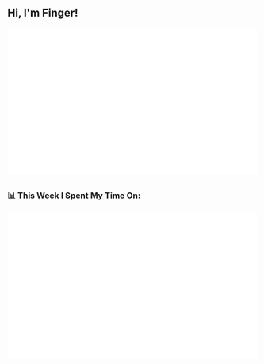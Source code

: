 <h2> Hi, I'm Finger!</h2>

<img align="right" src="https://raw.githubusercontent.com/spianmo/github-stats/master/generated/overview.svg#gh-light-mode-only">

<!-- <img align="right" height="160em" src="https://github-readme-stats-eight-theta.vercel.app/api/top-langs/?username=spianmo&layout=compact&langs_count=8&theme=algolia"/>	 -->
	
```go
package main

type Me struct {
	Name   string
	Job    string
	Code   string
	Skills string
}

func main() {
	me := &Me{
		Name:   "Finger",
		Job:    "Client-side Engineer",
		Code:   "Java, Kotlin, C#, Rust and C++ and Others",
		Skills: "Android, Security, Cross-platform client, NLP, CV, ASR ^o^",
	}
	_ = me
}
```


<h3>📊 This Week I Spent My Time On:</h3>
<img align='right' src="https://raw.githubusercontent.com/spianmo/github-stats/master/generated/languages.svg#gh-light-mode-only">

<!--START_SECTION:waka-->

```txt
Kotlin                         8 hrs 14 mins   ████████░░░░░░░░░░░░░░░░░   32.01 %
Dart                           6 hrs 22 mins   ██████▒░░░░░░░░░░░░░░░░░░   24.75 %
C++                            2 hrs 58 mins   ███░░░░░░░░░░░░░░░░░░░░░░   11.57 %
Python                         1 hr 22 mins    █▒░░░░░░░░░░░░░░░░░░░░░░░   05.36 %
YAML                           1 hr 3 mins     █░░░░░░░░░░░░░░░░░░░░░░░░   04.10 %
```

<!--END_SECTION:waka-->
